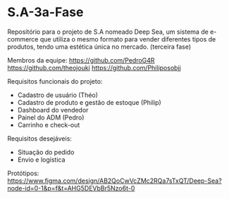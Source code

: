 # S.A-3a-Fase
Repositório para o projeto de S.A nomeado Deep Sea, um sistema de e-commerce que utiliza o mesmo formato para vender diferentes tipos de produtos, tendo uma estética única no mercado. (terceira fase)

Membros da equipe:
https://github.com/PedroG4R
https://github.com/theojouki
https://github.com/Philiposobjj

Requisitos funcionais do projeto:
- Cadastro de usuário (Théo)
- Cadastro de produto e gestão de estoque (Philip)
- Dashboard do vendedor
- Painel do ADM (Pedro)
- Carrinho e check-out

Requisitos desejáveis:

- Situação do pedido
- Envio e logística

Protótipos:
https://www.figma.com/design/AB2QoCwVcZMc2RQa7sTxQT/Deep-Sea?node-id=0-1&p=f&t=AHG5DEVbBr5Nzo6t-0
